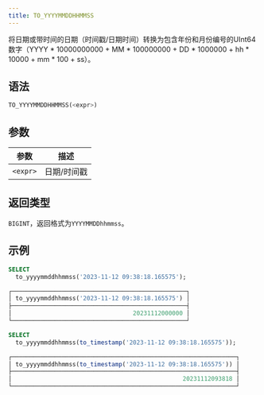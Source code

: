 ```yaml
---
title: TO_YYYYMMDDHHMMSS
---
```


将日期或带时间的日期（时间戳/日期时间）转换为包含年份和月份编号的UInt64数字（YYYY * 10000000000 + MM * 100000000 + DD * 1000000 + hh * 10000 + mm * 100 + ss）。

## 语法

```sql
TO_YYYYMMDDHHMMSS(<expr>)
```

## 参数

| 参数      | 描述         |
|-----------|--------------|
| `<expr>`  | 日期/时间戳  |

## 返回类型

`BIGINT`，返回格式为`YYYYMMDDhhmmss`。

## 示例

```sql
SELECT
  to_yyyymmddhhmmss('2023-11-12 09:38:18.165575');

┌─────────────────────────────────────────────────┐
│ to_yyyymmddhhmmss('2023-11-12 09:38:18.165575') │
├─────────────────────────────────────────────────┤
│                                  20231112000000 │
└─────────────────────────────────────────────────┘

SELECT
  to_yyyymmddhhmmss(to_timestamp('2023-11-12 09:38:18.165575'));

┌───────────────────────────────────────────────────────────────┐
│ to_yyyymmddhhmmss(to_timestamp('2023-11-12 09:38:18.165575')) │
├───────────────────────────────────────────────────────────────┤
│                                                20231112093818 │
└───────────────────────────────────────────────────────────────┘
```